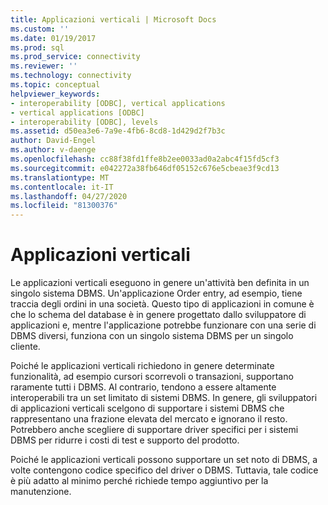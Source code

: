 ```yaml
---
title: Applicazioni verticali | Microsoft Docs
ms.custom: ''
ms.date: 01/19/2017
ms.prod: sql
ms.prod_service: connectivity
ms.reviewer: ''
ms.technology: connectivity
ms.topic: conceptual
helpviewer_keywords:
- interoperability [ODBC], vertical applications
- vertical applications [ODBC]
- interoperability [ODBC], levels
ms.assetid: d50ea3e6-7a9e-4fb6-8cd8-1d429d2f7b3c
author: David-Engel
ms.author: v-daenge
ms.openlocfilehash: cc88f38fd1ffe8b2ee0033ad0a2abc4f15fd5cf3
ms.sourcegitcommit: e042272a38fb646df05152c676e5cbeae3f9cd13
ms.translationtype: MT
ms.contentlocale: it-IT
ms.lasthandoff: 04/27/2020
ms.locfileid: "81300376"
---
```

# <a name="vertical-applications"></a>Applicazioni verticali
Le applicazioni verticali eseguono in genere un'attività ben definita in un singolo sistema DBMS. Un'applicazione Order entry, ad esempio, tiene traccia degli ordini in una società. Questo tipo di applicazioni in comune è che lo schema del database è in genere progettato dallo sviluppatore di applicazioni e, mentre l'applicazione potrebbe funzionare con una serie di DBMS diversi, funziona con un singolo sistema DBMS per un singolo cliente.  
  
 Poiché le applicazioni verticali richiedono in genere determinate funzionalità, ad esempio cursori scorrevoli o transazioni, supportano raramente tutti i DBMS. Al contrario, tendono a essere altamente interoperabili tra un set limitato di sistemi DBMS. In genere, gli sviluppatori di applicazioni verticali scelgono di supportare i sistemi DBMS che rappresentano una frazione elevata del mercato e ignorano il resto. Potrebbero anche scegliere di supportare driver specifici per i sistemi DBMS per ridurre i costi di test e supporto del prodotto.  
  
 Poiché le applicazioni verticali possono supportare un set noto di DBMS, a volte contengono codice specifico del driver o DBMS. Tuttavia, tale codice è più adatto al minimo perché richiede tempo aggiuntivo per la manutenzione.
